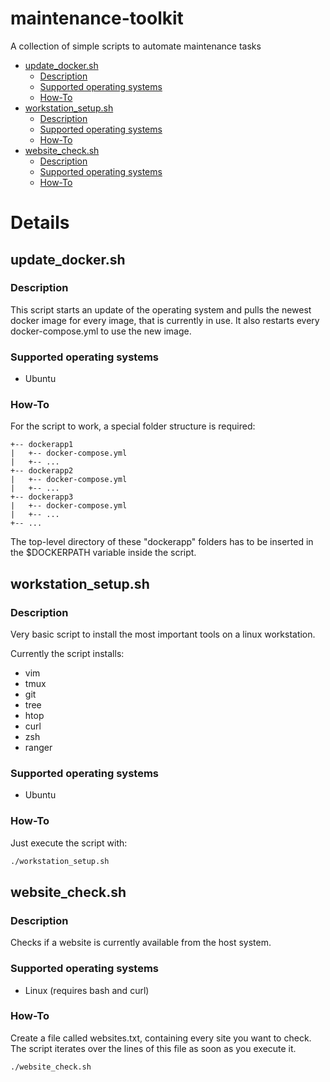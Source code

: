 # maintenance-toolkit
A collection of simple scripts to automate maintenance tasks

- [update_docker.sh](#update-dockersh)
  * [Description](#description)
  * [Supported operating systems](#supported-operating-systems)
  * [How-To](#how-to)
- [workstation_setup.sh](#workstation-setupsh)
  * [Description](#description-1)
  * [Supported operating systems](#supported-operating-systems-1)
  * [How-To](#how-to-1)
- [website_check.sh](#website-checksh)
  * [Description](#description-2)
  * [Supported operating systems](#supported-operating-systems-2)
  * [How-To](#how-to-2)

# Details
## update_docker.sh
### Description
This script starts an update of the operating system and pulls the newest docker image for every image, that is currently in use. It also restarts every docker-compose.yml to use the new image.
### Supported operating systems
* Ubuntu
### How-To
For the script to work, a special folder structure is required:
```
+-- dockerapp1
|   +-- docker-compose.yml
|   +-- ...
+-- dockerapp2
|   +-- docker-compose.yml
|   +-- ...
+-- dockerapp3
|   +-- docker-compose.yml
|   +-- ...
+-- ...
```
The top-level directory of these "dockerapp" folders has to be inserted in the $DOCKERPATH variable inside the script.

## workstation_setup.sh
### Description
Very basic script to install the most important tools on a linux workstation.

Currently the script installs:
* vim
* tmux
* git
* tree
* htop
* curl
* zsh
* ranger

### Supported operating systems
* Ubuntu
### How-To
Just execute the script with:
```bash
./workstation_setup.sh
```

## website_check.sh
### Description
Checks if a website is currently available from the host system.
### Supported operating systems
* Linux (requires bash and curl)
### How-To
Create a file called websites.txt, containing every site you want to check. The script iterates over the lines of this file as soon as you execute it.
```bash
./website_check.sh
```
